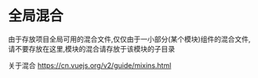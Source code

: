 # 全局混合
由于存放项目全局可用的混合文件,仅仅由于一小部分(某个模块)组件的混合文件,请不要存放在这里,模块的混合请存放于该模块的子目录






关于混合
https://cn.vuejs.org/v2/guide/mixins.html
